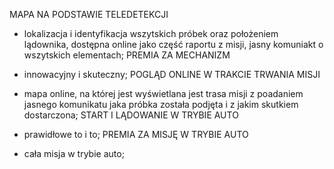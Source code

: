 MAPA NA PODSTAWIE TELEDETEKCJI

- lokalizacja i identyfikacja wszytskich próbek oraz położeniem lądownika, dostępna online jako część raportu z misji, jasny komuniakt o wszytskich elementach;
PREMIA ZA MECHANIZM

- innowacyjny i skuteczny;
POGLĄD ONLINE W TRAKCIE TRWANIA MISJI

- mapa online, na której jest wyświetlana jest trasa misji z poadaniem jasnego komunikatu jaka próbka została podjęta i z jakim skutkiem dostarczona;
START I LĄDOWANIE W TRYBIE AUTO

- prawidłowe to i to;
PREMIA ZA MISJĘ W TRYBIE AUTO

- cała misja w trybie auto;


